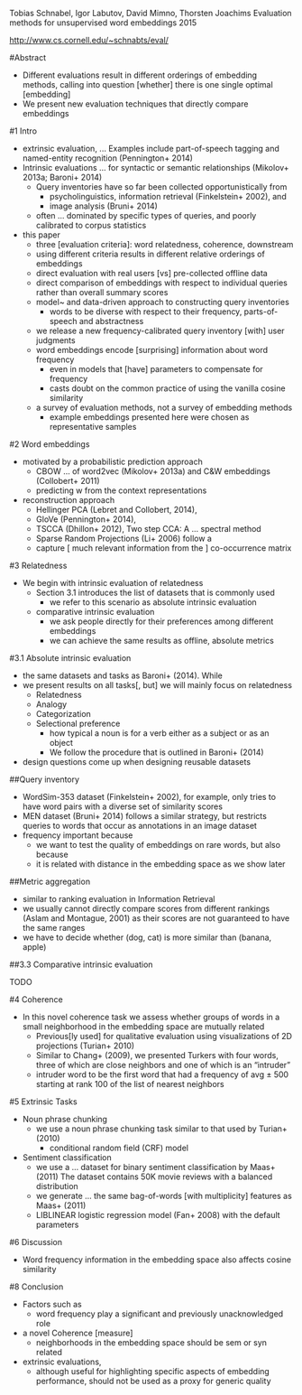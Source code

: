 Tobias Schnabel, Igor Labutov, David Mimno, Thorsten Joachims
Evaluation methods for unsupervised word embeddings
2015

http://www.cs.cornell.edu/~schnabts/eval/

#Abstract

* Different evaluations result in different orderings of embedding methods,
  calling into question [whether] there is one single optimal [embedding]
* We present new evaluation techniques that directly compare embeddings

#1 Intro

* extrinsic evaluation, ...  Examples include part-of-speech tagging and
  named-entity recognition (Pennington+ 2014)
* Intrinsic evaluations ... for syntactic or semantic relationships
  (Mikolov+ 2013a; Baroni+ 2014)
  * Query inventories have so far been collected opportunistically from
    * psycholinguistics, information retrieval (Finkelstein+ 2002), and
    * image analysis (Bruni+ 2014)
  * often ... dominated by specific types of queries, and
    poorly calibrated to corpus statistics
* this paper
  * three [evaluation criteria]: word relatedness, coherence, downstream
  * using different criteria results in different relative orderings of
    embeddings
  * direct evaluation with real users [vs] pre-collected offline data
  * direct comparison of embeddings with respect to individual queries
    rather than overall summary scores
  * model~ and data-driven approach to constructing query inventories
    * words to be diverse with respect to their
      frequency, parts-of-speech and abstractness
  * we release a new frequency-calibrated query inventory [with] user judgments
  * word embeddings encode [surprising] information about word frequency
    * even in models that [have] parameters to compensate for frequency
    * casts doubt on the common practice of using the vanilla cosine similarity
  * a survey of evaluation methods, not a survey of embedding methods
    * example embeddings presented here were chosen as representative samples

#2 Word embeddings

* motivated by a probabilistic prediction approach
  * CBOW ... of word2vec (Mikolov+ 2013a) and C&W embeddings (Collobert+ 2011)
  * predicting w from the context representations
* reconstruction approach
  * Hellinger PCA (Lebret and Collobert, 2014),
  * GloVe (Pennington+ 2014),
  * TSCCA (Dhillon+ 2012), Two step CCA: A ... spectral method
  * Sparse Random Projections (Li+ 2006) follow a
  * capture [  much relevant information from the ] co-occurrence matrix

#3 Relatedness

* We begin with intrinsic evaluation of relatedness
  * Section 3.1 introduces the list of datasets that is commonly used
    * we refer to this scenario as absolute intrinsic evaluation
  * comparative intrinsic evaluation
    * we ask people directly for their preferences among different embeddings
    * we can achieve the same results as offline, absolute metrics

#3.1 Absolute intrinsic evaluation

* the same datasets and tasks as Baroni+ (2014).  While
* we present results on all tasks[, but] we will mainly focus on relatedness
  * Relatedness
  * Analogy
  * Categorization
  * Selectional preference
    * how typical a noun is for a verb either as a subject or as an object
    * We follow the procedure that is outlined in Baroni+ (2014)
* design questions come up when designing reusable datasets

##Query inventory

* WordSim-353 dataset (Finkelstein+ 2002), for example,
  only tries to have word pairs with a diverse set of similarity scores
* MEN dataset (Bruni+ 2014) follows a similar strategy, but
  restricts queries to words that occur as annotations in an image dataset
* frequency important because
  * we want to test the quality of embeddings on rare words, but also because
  * it is related with distance in the embedding space as we show later

##Metric aggregation

* similar to ranking evaluation in Information Retrieval
* we usually cannot directly compare scores from different rankings
  (Aslam and Montague, 2001) as their scores are not guaranteed to have the
  same ranges
* we have to decide whether (dog, cat) is more similar than (banana, apple)

##3.3 Comparative intrinsic evaluation

TODO

#4 Coherence

* In this novel coherence task we assess
  whether groups of words in a small neighborhood in the embedding space are
  mutually related
  * Previous[ly used] for qualitative evaluation using visualizations of 2D
    projections (Turian+ 2010)
  * Similar to Chang+ (2009), we presented Turkers with four words,
    three of which are close neighbors and one of which is an “intruder”
  * intruder word to be the first word that had a frequency of avg ± 500
    starting at rank 100 of the list of nearest neighbors

#5 Extrinsic Tasks

* Noun phrase chunking
  * we use a noun phrase chunking task similar to that used by Turian+  (2010)
    * conditional random field (CRF) model
* Sentiment classification
  * we use a ... dataset for binary sentiment classification by Maas+ (2011)
    The dataset contains 50K movie reviews with a balanced distribution
  * we generate ...  the same bag-of-words [with multiplicity] features as
    Maas+ (2011)
  * LIBLINEAR logistic regression model (Fan+ 2008) with the default parameters

#6 Discussion

* Word frequency information in the embedding space also affects cosine
  similarity

#8 Conclusion

* Factors such as
  * word frequency play a significant and previously unacknowledged role
* a novel Coherence [measure]
  * neighborhoods in the embedding space should be sem or syn related
* extrinsic evaluations,
  * although useful for highlighting specific aspects of embedding performance,
    should not be used as a proxy for generic quality
